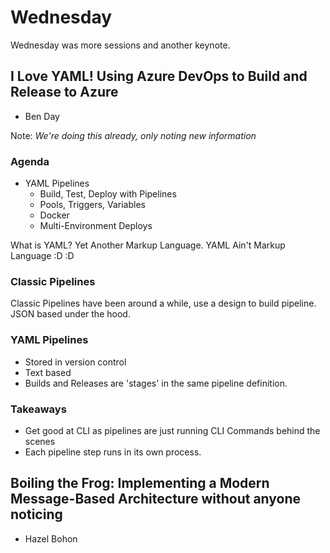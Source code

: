 # Wednesday

Wednesday was more sessions and another keynote.

## I Love YAML! Using Azure DevOps to Build and Release to Azure

* Ben Day

Note: *We're doing this already, only noting new information*

### Agenda

* YAML Pipelines
  * Build, Test, Deploy with Pipelines
  * Pools, Triggers, Variables
  * Docker
  * Multi-Environment Deploys

What is YAML? Yet Another Markup Language. YAML Ain't Markup Language :D :D

### Classic Pipelines

Classic Pipelines have been around a while, use a design to build pipeline. JSON based under the hood.

### YAML Pipelines

* Stored in version control
* Text based
* Builds and Releases are 'stages' in the same pipeline definition.

### Takeaways

* Get good at CLI as pipelines are just running CLI Commands behind the scenes
* Each pipeline step runs in its own process.

## Boiling the Frog: Implementing a Modern Message-Based Architecture without anyone noticing

* Hazel Bohon
